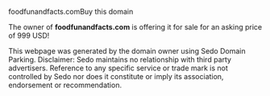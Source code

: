 foodfunandfacts.comBuy this domain

The owner of **foodfunandfacts.com** is offering it for sale for an asking price of 999 USD!

This webpage was generated by the domain owner using Sedo Domain Parking. Disclaimer: Sedo maintains no relationship with third party advertisers. Reference to any specific service or trade mark is not controlled by Sedo nor does it constitute or imply its association, endorsement or recommendation.